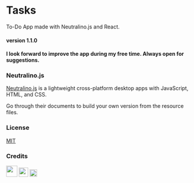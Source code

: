 # Tasks

To-Do App made with Neutralino.js and React.
#### version 1.1.0
#### I look forward to improve the app during my free time. Always open for suggestions.

### Neutralino.js

[Neutralino.js](https://neutralino.js.org/) is a lightweight cross-platform desktop apps with JavaScript, HTML, and CSS.

Go through their documents to build your own version from the resource files.

### License

[MIT](LICENSE)

### Credits

<a href="https://neutralino.js.org/"><img src="https://neutralino.js.org/img/logo.png" height="30"></a>
<a href="https://reactjs.org"><img src="https://logos-download.com/wp-content/uploads/2016/09/React_logo_wordmark.png" height="25"></a>
<a href="https://flaticon.com"><img src="https://media.flaticon.com/dist/min/img/logo/flaticon_negative.svg" height="20">

